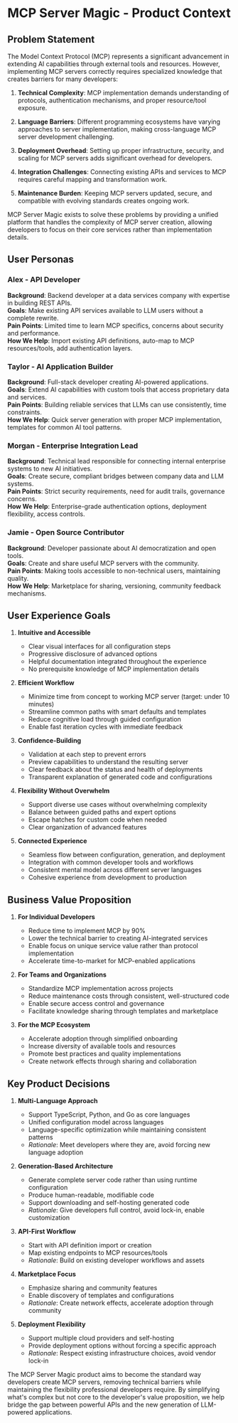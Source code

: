 # MCP Server Magic - Product Context

## Problem Statement

The Model Context Protocol (MCP) represents a significant advancement in extending AI capabilities through external tools and resources. However, implementing MCP servers correctly requires specialized knowledge that creates barriers for many developers:

1. **Technical Complexity**: MCP implementation demands understanding of protocols, authentication mechanisms, and proper resource/tool exposure.

2. **Language Barriers**: Different programming ecosystems have varying approaches to server implementation, making cross-language MCP server development challenging.

3. **Deployment Overhead**: Setting up proper infrastructure, security, and scaling for MCP servers adds significant overhead for developers.

4. **Integration Challenges**: Connecting existing APIs and services to MCP requires careful mapping and transformation work.

5. **Maintenance Burden**: Keeping MCP servers updated, secure, and compatible with evolving standards creates ongoing work.

MCP Server Magic exists to solve these problems by providing a unified platform that handles the complexity of MCP server creation, allowing developers to focus on their core services rather than implementation details.

## User Personas

### Alex - API Developer
**Background**: Backend developer at a data services company with expertise in building REST APIs.  
**Goals**: Make existing API services available to LLM users without a complete rewrite.  
**Pain Points**: Limited time to learn MCP specifics, concerns about security and performance.  
**How We Help**: Import existing API definitions, auto-map to MCP resources/tools, add authentication layers.

### Taylor - AI Application Builder
**Background**: Full-stack developer creating AI-powered applications.  
**Goals**: Extend AI capabilities with custom tools that access proprietary data and services.  
**Pain Points**: Building reliable services that LLMs can use consistently, time constraints.  
**How We Help**: Quick server generation with proper MCP implementation, templates for common AI tool patterns.

### Morgan - Enterprise Integration Lead
**Background**: Technical lead responsible for connecting internal enterprise systems to new AI initiatives.  
**Goals**: Create secure, compliant bridges between company data and LLM systems.  
**Pain Points**: Strict security requirements, need for audit trails, governance concerns.  
**How We Help**: Enterprise-grade authentication options, deployment flexibility, access controls.

### Jamie - Open Source Contributor
**Background**: Developer passionate about AI democratization and open tools.  
**Goals**: Create and share useful MCP servers with the community.  
**Pain Points**: Making tools accessible to non-technical users, maintaining quality.  
**How We Help**: Marketplace for sharing, versioning, community feedback mechanisms.

## User Experience Goals

1. **Intuitive and Accessible**
   - Clear visual interfaces for all configuration steps
   - Progressive disclosure of advanced options
   - Helpful documentation integrated throughout the experience
   - No prerequisite knowledge of MCP implementation details

2. **Efficient Workflow**
   - Minimize time from concept to working MCP server (target: under 10 minutes)
   - Streamline common paths with smart defaults and templates
   - Reduce cognitive load through guided configuration
   - Enable fast iteration cycles with immediate feedback

3. **Confidence-Building**
   - Validation at each step to prevent errors
   - Preview capabilities to understand the resulting server
   - Clear feedback about the status and health of deployments
   - Transparent explanation of generated code and configurations

4. **Flexibility Without Overwhelm**
   - Support diverse use cases without overwhelming complexity
   - Balance between guided paths and expert options
   - Escape hatches for custom code when needed
   - Clear organization of advanced features

5. **Connected Experience**
   - Seamless flow between configuration, generation, and deployment
   - Integration with common developer tools and workflows
   - Consistent mental model across different server languages
   - Cohesive experience from development to production

## Business Value Proposition

1. **For Individual Developers**
   - Reduce time to implement MCP by 90%
   - Lower the technical barrier to creating AI-integrated services
   - Enable focus on unique service value rather than protocol implementation
   - Accelerate time-to-market for MCP-enabled applications

2. **For Teams and Organizations**
   - Standardize MCP implementation across projects
   - Reduce maintenance costs through consistent, well-structured code
   - Enable secure access control and governance
   - Facilitate knowledge sharing through templates and marketplace

3. **For the MCP Ecosystem**
   - Accelerate adoption through simplified onboarding
   - Increase diversity of available tools and resources
   - Promote best practices and quality implementations
   - Create network effects through sharing and collaboration

## Key Product Decisions

1. **Multi-Language Approach**
   - Support TypeScript, Python, and Go as core languages
   - Unified configuration model across languages
   - Language-specific optimization while maintaining consistent patterns
   - *Rationale*: Meet developers where they are, avoid forcing new language adoption

2. **Generation-Based Architecture**
   - Generate complete server code rather than using runtime configuration
   - Produce human-readable, modifiable code
   - Support downloading and self-hosting generated code
   - *Rationale*: Give developers full control, avoid lock-in, enable customization

3. **API-First Workflow**
   - Start with API definition import or creation
   - Map existing endpoints to MCP resources/tools
   - *Rationale*: Build on existing developer workflows and assets

4. **Marketplace Focus**
   - Emphasize sharing and community features
   - Enable discovery of templates and configurations
   - *Rationale*: Create network effects, accelerate adoption through community

5. **Deployment Flexibility**
   - Support multiple cloud providers and self-hosting
   - Provide deployment options without forcing a specific approach
   - *Rationale*: Respect existing infrastructure choices, avoid vendor lock-in

The MCP Server Magic product aims to become the standard way developers create MCP servers, removing technical barriers while maintaining the flexibility professional developers require. By simplifying what's complex but not core to the developer's value proposition, we help bridge the gap between powerful APIs and the new generation of LLM-powered applications.
